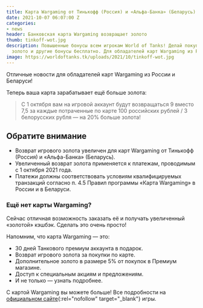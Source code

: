 ```yaml
---
title: Карта Wargaming от Тинькофф (Россия) и «Альфа-Банка» (Беларусь)
date: 2021-10-07 06:07:00 Z
categories:
- news
header: Банковская карта Wargaming возвращает золото
thumb: tinkoff-wot.jpg
description: Повышенные бонусы всем игрокам World of Tanks! Делай покупки — получай
  золото и другие бонусы бесплатно. Для обладателей карт Wargaming из России и Беларуси!
image: https://worldoftanks.tk/uploads/2021/10/tinkoff-wot.jpg
---
```


Отличные новости для обладателей карт Wargaming из России и Беларуси!

Теперь ваша карта зарабатывает ещё больше золота:

> С 1 октября вам на игровой аккаунт будут возвращаться 9 вместо 7,5 за каждые потраченные по карте 100 российских рублей / 3 белорусских рубля — на 20% больше золота!

## Обратите внимание

* Возврат игрового золота увеличен для карт Wargaming от Тинькофф (Россия) и «Альфа-Банка» (Беларусь).
* Увеличенный возврат золота применяется к платежам, проводимым с 1 октября 2021 года.
* Платежи должны соответствовать условиям квалифицируемых транзакций согласно п. 4.5 Правил программы «Карта Wargaming» в России и в Беларуси.

### Ещё нет карты Wargaming?

Сейчас отличная возможность заказать её и получать увеличенный «золотой» кэшбэк. Сделать это очень просто!

Напомним, что карта Wargaming — это:

* 30 дней Танкового премиум аккаунта в подарок.
* Возврат игрового золота за покупки по карте.
* Дополнительное золото в размере 5% от покупок в Премиум магазине.
* Доступ к специальным акциям и предложениям.
* И не только — узнать подробнее.

С картой Wargaming вы можете больше! Все подробности на [официальном сайте](https://card.wargaming.net/ordercard/wot){:rel="nofollow" target="_blank"} игры.
